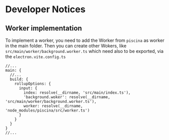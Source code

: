 # Developer Notices

## Worker implementation

To implement a worker, you need to add the Worker from `piscina` as worker in the main folder.
Then you can create other Wokers, like `src/main/worker/background.worker.ts` which need also to be exported, via the `electron.vite.config.ts`

```
//...
main: {
  //...
  build: {
    rollupOptions: {
      input: {
        index: resolve(__dirname, 'src/main/index.ts'),
        'background.woker': resolve(__dirname, 'src/main/worker/background.worker.ts'),
        worker: resolve(__dirname, 'node_modules/piscina/src/worker.ts')
      }
    }
  }
}
//...
```
